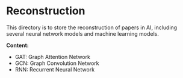 # Reconstruction

This directory is to store the reconstruction of papers in AI, including several neural network models and machine learning models.

**Content:**

- GAT: Graph Attention Network
- GCN: Graph Convolution Network
- RNN: Recurrent Neural Network